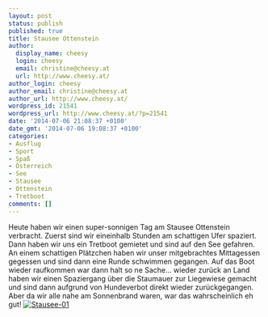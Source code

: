 ```yaml
---
layout: post
status: publish
published: true
title: Stausee Ottenstein
author:
  display_name: cheesy
  login: cheesy
  email: christine@cheesy.at
  url: http://www.cheesy.at/
author_login: cheesy
author_email: christine@cheesy.at
author_url: http://www.cheesy.at/
wordpress_id: 21541
wordpress_url: http://www.cheesy.at/?p=21541
date: '2014-07-06 21:08:37 +0100'
date_gmt: '2014-07-06 19:08:37 +0100'
categories:
- Ausflug
- Sport
- Spaß
- Österreich
- See
- Stausee
- Ottenstein
- Tretboot
comments: []
---
```

Heute haben wir einen super-sonnigen Tag am Stausee Ottenstein verbracht. Zuerst sind wir eineinhalb Stunden am schattigen Ufer spaziert. Dann haben wir uns ein Tretboot gemietet und sind auf den See gefahren. An einem schattigen Plätzchen haben wir unser mitgebrachtes Mittagessen gegessen und sind dann eine Runde schwimmen gegangen. Auf das Boot wieder raufkommen war dann halt so ne Sache... wieder zurück an Land haben wir einen Spaziergang über die Staumauer zur Liegewiese gemacht und sind dann aufgrund von Hundeverbot direkt wieder zurückgegangen. Aber da wir alle nahe am Sonnenbrand waren, war das wahrscheinlich eh gut!
[![Stausee-01](http://www.cheesy.at/wp-content/uploads/Stausee-01.jpg)](http://www.cheesy.at/fotos/ausfluege/stausee-ottenstein/ "Stausee Ottenstein")
